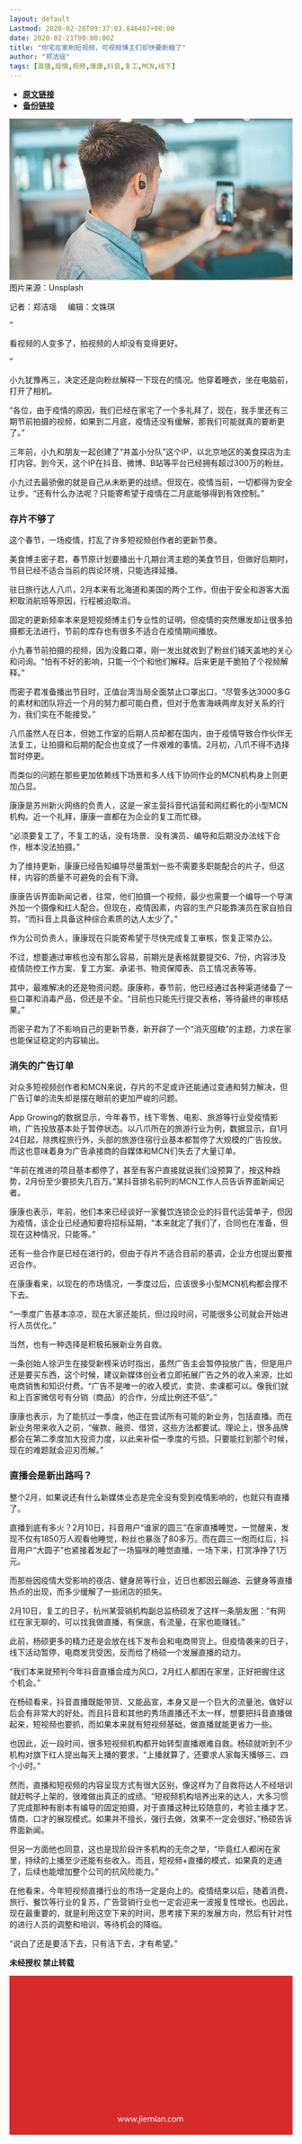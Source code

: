 ```yaml
---
layout: default
Lastmod: 2020-02-28T09:37:03.846407+00:00
date: 2020-02-21T00:00:00Z
title: "你宅在家刷短视频，可视频博主们却快要断粮了"
author: "郑洁瑶"
tags: [直播,疫情,视频,康康,抖音,复工,MCN,线下]
---
```


* [**原文链接**](http://mp.weixin.qq.com/s?__biz=MjM5NTE0ODc2Nw==&amp;mid=2650463912&amp;idx=1&amp;sn=267f4d0acf8d2047ebf459cc19d7084b&amp;chksm=bef298188985110e824a63b204450cee018525302a57a3537e611a4f173edadecea2a652464a#rd)
* [**备份链接**](http://archive.today/cSAtq)


![](/images/post/d3f4e20a5b835de44706a426a30d08e4.jpg)图片来源：Unsplash

记者：郑洁瑶     编辑：文姝琪

“

  

看视频的人变多了，拍视频的人却没有变得更好。

  

”

小九犹豫再三，决定还是向粉丝解释一下现在的情况。他穿着睡衣，坐在电脑前，打开了相机。  

“各位，由于疫情的原因，我们已经在家宅了一个多礼拜了，现在，我手里还有三期节前拍摄的视频，如果到二月底，疫情还没有缓解，那我们可能就真的要断更了。”

三年前，小九和朋友一起创建了“井盖小分队”这个IP，以北京地区的美食探店为主打内容。到今天，这个IP在抖音、微博、B站等平台已经拥有超过300万的粉丝。

小九过去最骄傲的就是自己从未断更的战绩。但现在，疫情当前，一切都得为安全让步。“还有什么办法呢？只能寄希望于疫情在二月底能够得到有效控制。”

  

  

### **存片不够了**  

这个春节，一场疫情，打乱了许多短视频创作者的更新节奏。

美食博主密子君，春节原计划要播出十几期台湾主题的美食节目，但做好后期时，节目已经不适合当前的舆论环境，只能选择延播。

驻日旅行达人八爪，2月本来有北海道和美国的两个工作，但由于安全和游客大面积取消航班等原因，行程被迫取消。

固定的更新频率本来是短视频博主们专业性的证明，但疫情的突然爆发却让很多拍摄都无法进行，节前的库存也有很多不适合在疫情期间播放。

小九春节前拍摄的视频，因为没戴口罩，刚一发出就收到了粉丝们铺天盖地的关心和问询。“怕有不好的影响，只能一个个和他们解释。后来更是干脆拍了个视频解释。”

而密子君准备播出节目时，正值台湾当局全面禁止口罩出口，“尽管多达3000多G的素材和团队将近一个月的努力都可能白费，但对于危害海峡两岸友好关系的行为，我们实在不能接受。”

八爪虽然人在日本，但她工作室的后期人员却都在国内，由于疫情导致合作伙伴无法复工，让拍摄和后期的配合也变成了一件艰难的事情。2月初，八爪不得不选择暂时停更。

而类似的问题在那些更加依赖线下场景和多人线下协同作业的MCN机构身上则更加凸显。

康康是苏州新火网络的负责人，这是一家主营抖音代运营和网红孵化的小型MCN机构。近一个礼拜，康康一直都在为企业的复工而忙碌。

“必须要复工了，不复工的话，没有场景、没有演员、编导和后期没办法线下合作，根本没法拍摄。”

为了维持更新，康康已经告知编导尽量策划一些不需要多职能配合的片子，但这样，内容的质量不可避免的会有下滑。

康康告诉界面新闻记者，往常，他们拍摄一个视频，最少也需要一个编导一个导演外加一个摄像和红人配合。但现在，疫情因素，内容的生产只能靠演员在家自拍自剪。“而抖音上具备这种综合素质的达人太少了。”

作为公司负责人，康康现在只能寄希望于尽快完成复工审核，恢复正常办公。

不过，想要通过审核也没有那么容易，前期光是表格就要提交6、7份，内容涉及疫情防控工作方案、复工方案、承诺书、物资保障表、员工情况表等等。

其中，最难解决的还是物资问题。康康称，春节前，他已经通过各种渠道储备了一些口罩和消毒产品，但还是不全。“目前也只能先行提交表格，等待最终的审核结果。”

而密子君为了不影响自己的更新节奏，新开辟了一个“消灭囤粮”的主题，力求在家也能保证稳定的内容输出。

  

  

### **消失的广告订单**  

对众多短视频创作者和MCN来说，存片的不足或许还能通过变通和努力解决，但广告订单的流失却是摆在眼前的更加严峻的问题。

App Growing的数据显示，今年春节，线下零售、电影、旅游等行业受疫情影响，广告投放基本处于暂停状态。以八爪所在的旅游行业为例，数据显示，自1月24日起，除携程旅行外，头部的旅游住宿行业基本都暂停了大规模的广告投放。而这也意味着身为广告承接商的自媒体和MCN们失去了大量订单。

“年前在推进的项目基本都停了，甚至有客户直接就说我们没预算了，按这种趋势，2月份至少要损失几百万。”某抖音排名前列的MCN工作人员告诉界面新闻记者。

康康也表示，年前，他们本来已经谈好一家餐饮连锁企业的抖音代运营单子，但因为疫情，该企业已经通知要将招标延期，“本来就定了我们了，合同也在准备，但现在这种情况，只能等。”

还有一些合作是已经在进行的，但由于存片不适合目前的基调，企业方也提出要推迟合作。

在康康看来，以现在的市场情况，一季度过后，应该很多小型MCN机构都会撑不下去。

“一季度广告基本凉凉，现在大家还能抗，但过段时间，可能很多公司就会开始进行人员优化。”

当然，也有一种选择是积极拓展新业务自救。

一条创始人徐沪生在接受新榜采访时指出，虽然广告主会暂停投放广告，但是用户还是要买东西，这个时候，建议新媒体创业者立即拓展广告之外的收入来源，比如电商销售和知识付费。“广告不是唯一的收入模式，卖货、卖课都可以。像我们就和上百家微信号有分销（商品）的合作，分成比例还不低”。”

康康也表示，为了能抗过一季度，他正在尝试所有可能的新业务，包括直播。而在新业务带来收入之前，“催款、融资、借贷，这些方法都要试。理论上，很多品牌都会在第二季度加大投资力度，以此来补偿一季度的亏损。只要能扛到那个时候，现在的难题就会迎刃而解。”

  

  

### **直播会是新出路吗？**  

整个2月，如果说还有什么新媒体业态是完全没有受到疫情影响的，也就只有直播了。

直播到底有多火？2月10日，抖音用户“谁家的圆三”在家直播睡觉，一觉醒来，发现不仅有1850万人观看他睡觉，粉丝也暴涨了80多万。而在圆三一炮而红后，抖音用户“大圆子”也紧接着发起了一场猫咪的睡觉直播，一场下来，打赏净挣了1万元。

而那些因疫情大受影响的夜店、健身房等行业，近日也都因云蹦迪、云健身等直播热点的出现，而多少缓解了一些闭店的损失。

2月10日，复工的日子，杭州某营销机构副总监杨硕发了这样一条朋友圈：“有网红在家无聊的，可以找我做直播，有保底，有流量，在家也能赚钱。”

此前，杨硕更多的精力还是会放在线下发布会和电商带货上。但疫情袭来的日子，线下活动暂停，电商发货受困，反而给了杨硕一个发展直播的动力。

“我们本来就预判今年抖音直播会成为风口，2月红人都困在家里，正好把握住这个机会。”

在杨硕看来，抖音直播既能带货、又能品宣，本身又是一个巨大的流量池，做好以后会有非常大的好处。而且抖音和其他的秀场直播还不太一样，想要把抖音直播做起来，短视频也要抓，而如果本来就有短视频基础，做直播就能更省力一些。

也因此，近一段时间，很多短视频机构都开始转型直播艰难自救。杨硕就听到不少机构对旗下红人提出每天上播的要求，“上播就算了，还要求人家每天播够三、四个小时。”

然而，直播和短视频的内容呈现方式有很大区别，像这样为了自救将达人不经培训就赶鸭子上架的，很难做出真正的成绩。“短视频机构培养出来的达人，大多习惯了完成那种有剧本有编导的固定拍摄，对于直播这种比较随意的，考验主播才艺、情商、口才的展现模式。如果并不擅长，强行去做，效果不一定会很好。”杨硕告诉界面新闻。

但另一方面他也同意，这也是现阶段许多机构的无奈之举，“毕竟红人都闲在家里，持续的上播至少还能有些收入。而且，短视频+直播的模式，如果真的走通了，后续也能增加整个公司的抗风险能力。”

在他看来，今年短视频直播行业的市场一定是向上的。疫情结束以后，随着消费、旅行、餐饮等行业的复苏，广告营销行业也一定会迎来一波报复性增长。也因此，现在最重要的，就是利用这空下来的时间，思考接下来的发展方向，然后有针对性的进行人员的调整和培训，等待机会的降临。

“说白了还是要活下去，只有活下去，才有希望。”

  

**未经授权 禁止转载**

  

  

![](/images/post/3ef9527fd7edfb43b0c70486c7a956af.jpg)

